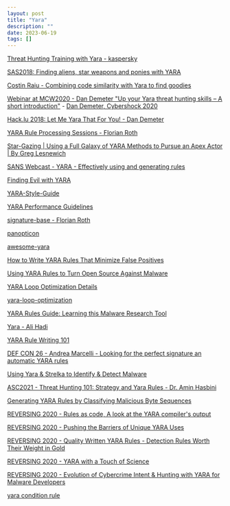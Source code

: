```yaml
---
layout: post
title: "Yara"
description: ""
date: 2023-06-19
tags: []
---
```


<a href="https://www.youtube.com/playlist?list=PL6BzPT9XO1o5yI1S9a0cK6xYsBtmpAiK1">Threat Hunting Training with Yara - kaspersky</a>

<a href="https://youtu.be/fbidgtOXvc0">SAS2018: Finding aliens, star weapons and ponies with YARA</a>

<a href="https://youtu.be/DQXpdEvyasc">Costin Raiu - Combining code similarity with Yara to find goodies</a>

<a href="https://youtu.be/uuqrxBpSodw">Webinar at MCW2020 - Dan Demeter "Up your Yara threat hunting skills – A short introduction"</a> - <a href="https://youtu.be/78jjHD_Kpkc">Dan Demeter, Cybershock 2020</a>

<a href="https://youtu.be/ncNfxHXhGsA">Hack.lu 2018: Let Me Yara That For You! - Dan Demeter</a>

<a href="https://www.youtube.com/playlist?list=PL8OlALxRcWsSEPtN6AujulTHVc9HZMwso">YARA Rule Processing Sessions - Florian Roth</a>

<a href="https://youtu.be/aaV7UieJ_l4">Star-Gazing | Using a Full Galaxy of YARA Methods to Pursue an Apex Actor | By Greg Lesnewich</a>

<a href="https://youtu.be/5A_O8X_JljI">SANS Webcast - YARA - Effectively using and generating rules</a>

<a href="https://youtu.be/mQ-mqxOfopk">Finding Evil with YARA</a>

<a href="https://github.com/Neo23x0/YARA-Style-Guide">YARA-Style-Guide</a>

<a href="https://github.com/Neo23x0/YARA-Performance-Guidelines">YARA Performance Guidelines</a>

<a href="https://github.com/Neo23x0/signature-base">signature-base - Florian Roth</a>

<a href="https://github.com/Neo23x0/panopticon">panopticon</a>

<a href="https://github.com/InQuest/awesome-yara">awesome-yara</a>

<a href="https://intezer.com/blog/threat-hunting/yara-rules-minimize-false-positives/">How to Write YARA Rules That Minimize False Positives</a>

<a href="https://intezer.com/blog/malware-analysis/turning-open-source-against-malware/">Using YARA Rules to Turn Open Source Against Malware</a>

<a href="https://gist.github.com/wxsBSD/cfea812b96330b685332b61142f51a51">YARA Loop Optimization Details</a>

<a href="https://gist.github.com/wxsBSD/9e98a02b22255373773606294281b3a2">yara-loop-optimization</a>

<a href="https://www.varonis.com/blog/yara-rules">YARA Rules Guide: Learning this Malware Research Tool</a>

<a href="https://www.youtube.com/playlist?list=PLCS2zI95IiNwQ7GfjQB7IpnvbDkhkNsSF">Yara - Ali Hadi</a>

<a href="https://youtu.be/hTDOiKXATHw">YARA Rule Writing 101</a>

<a href="https://youtu.be/Dz0C55Azn1Y">DEF CON 26 - Andrea Marcelli - Looking for the perfect signature an automatic YARA rules</a>

<a href="https://youtu.be/M-kOwTwmIBE">Using Yara & Strelka to Identify & Detect Malware</a>

<a href="https://youtu.be/k-3LY_utuJk">ASC2021 - Threat Hunting 101: Strategy and Yara Rules - Dr. Amin Hasbini</a>

<a href="https://youtu.be/3-iEXrbRsqs">Generating YARA Rules by Classifying Malicious Byte Sequences</a>

<a href="https://youtu.be/zPRLxNq8XbQ">REVERSING 2020 - Rules as code, A look at the YARA compiler's output</a>

<a href="https://youtu.be/bha-TpjXwwg">REVERSING 2020 - Pushing the Barriers of Unique YARA Uses</a>

<a href="https://youtu.be/5N2rqoZnirw">REVERSING 2020 - Quality Written YARA Rules - Detection Rules Worth Their Weight in Gold</a>

<a href="https://youtu.be/Tk7Xd7kyV7g">REVERSING 2020 - YARA with a Touch of Science</a>

<a href="https://youtu.be/Hjp9JfyLLiY">REVERSING 2020 - Evolution of Cybercrime Intent & Hunting with YARA for Malware Developers</a>

<a href="https://blog.naver.com/stop2y/221436359782">yara condition rule</a>
